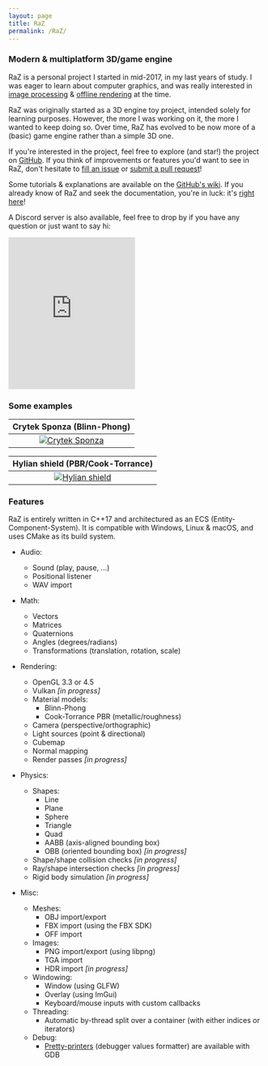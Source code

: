 ```yaml
---
layout: page
title: RaZ
permalink: /RaZ/
---
```


### Modern & multiplatform 3D/game engine

RaZ is a personal project I started in mid-2017, in my last years of study. I was eager to learn about computer graphics, and was really interested in <a href="https://github.com/Razakhel/ArcV" title="ArcV-GitHub">image processing</a> & <a href="https://github.com/Razakhel/RaZtracer" title="RaZtracer-GitHub">offline rendering</a> at the time.

RaZ was originally started as a 3D engine toy project, intended solely for learning purposes. However, the more I was working on it, the more I wanted to keep doing so. Over time, RaZ has evolved to be now more of a (basic) game engine rather than a simple 3D one.

If you're interested in the project, feel free to explore (and star!) the project on [GitHub](https://github.com/Razakhel/RaZ "RaZ - GitHub"). If you think of improvements or features you'd want to see in RaZ, don't hesitate to [fill an issue](https://github.com/Razakhel/RaZ/issues/new "RaZ - Create issue") or [submit a pull request](https://github.com/Razakhel/RaZ/compare "RaZ - Submit PR")!

Some tutorials & explanations are available on the [GitHub's wiki](https://github.com/Razakhel/RaZ/wiki). If you already know of RaZ and seek the documentation, you're in luck: it's [right here](doc/ "RaZ - Documentation")!

A Discord server is also available, feel free to drop by if you have any question or just want to say hi:

<iframe src="https://discordapp.com/widget?id=734342940960358446&theme=dark" width="250" height="300" allowtransparency="true" frameborder="0" sandbox="allow-popups allow-popups-to-escape-sandbox allow-same-origin allow-scripts"></iframe>

### Some examples

| **Crytek Sponza** (Blinn-Phong)                                                      |
| :----------------------------------------------------------------------------------: |
| [![Crytek Sponza](https://i.imgur.com/Tr1nnjV.jpg)](https://i.imgur.com/Tr1nnjV.jpg) |

| **Hylian shield** (PBR/Cook-Torrance)                                                |
| :----------------------------------------------------------------------------------: |
| [![Hylian shield](https://i.imgur.com/UZ90KKJ.jpg)](https://i.imgur.com/UZ90KKJ.jpg) |

### Features

RaZ is entirely written in C++17 and architectured as an ECS (Entity-Component-System). It is compatible with Windows, Linux & macOS, and uses CMake as its build system.

- Audio:
  - Sound (play, pause, ...)
  - Positional listener
  - WAV import

- Math:
  - Vectors
  - Matrices
  - Quaternions
  - Angles (degrees/radians)
  - Transformations (translation, rotation, scale)

- Rendering:
  - OpenGL 3.3 or 4.5
  - Vulkan _[in progress]_
  - Material models:
    - Blinn-Phong
    - Cook-Torrance PBR (metallic/roughness)
  - Camera (perspective/orthographic)
  - Light sources (point & directional)
  - Cubemap
  - Normal mapping
  - Render passes _[in progress]_

- Physics:
  - Shapes:
    - Line
    - Plane
    - Sphere
    - Triangle
    - Quad
    - AABB (axis-aligned bounding box)
    - OBB (oriented bounding box) _[in progress]_
  - Shape/shape collision checks _[in progress]_
  - Ray/shape intersection checks _[in progress]_
  - Rigid body simulation _[in progress]_

- Misc:
  - Meshes:
    - OBJ import/export
    - FBX import (using the FBX SDK)
    - OFF import
  - Images:
    - PNG import/export (using libpng)
    - TGA import
    - HDR import _[in progress]_
  - Windowing:
    - Window (using GLFW)
    - Overlay (using ImGui)
    - Keyboard/mouse inputs with custom callbacks
  - Threading:
    - Automatic by-thread split over a container (with either indices or iterators)
  - Debug:
    - [Pretty-printers](https://github.com/Razakhel/RaZ/wiki/Use-RaZ%27s-pretty-printers "RaZ - Pretty-printers") (debugger values formatter) are available with GDB
